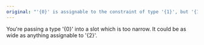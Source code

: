 ```yaml
---
original: "'{0}' is assignable to the constraint of type '{1}', but '{1}' could be instantiated with a different subtype of constraint '{2}'."
---
```


You're passing a type '{0}' into a slot which is too narrow. It could be as wide as anything assignable to '{2}'.
